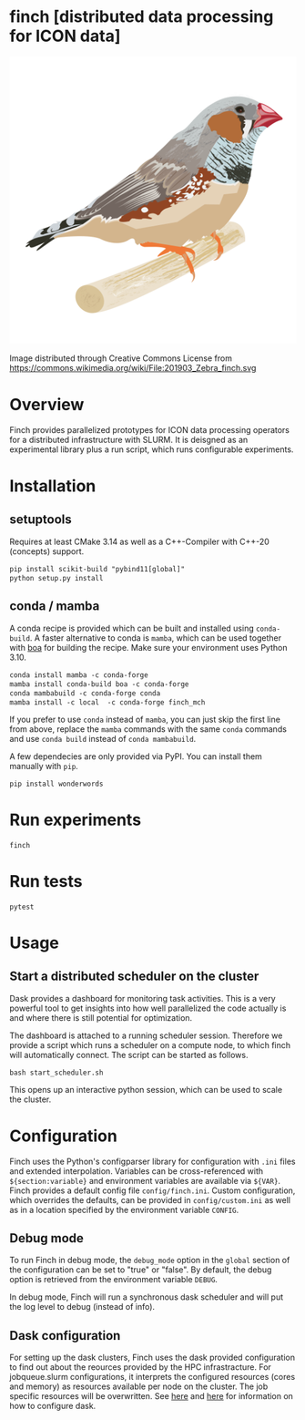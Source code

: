 # finch [distributed data processing for ICON data]

![alt text](https://github.com/MeteoSwiss-APN/finch/blob/main/images/201903_Zebra_finch_lo.png?raw=true)

Image distributed through Creative Commons License from https://commons.wikimedia.org/wiki/File:201903_Zebra_finch.svg

# Overview

Finch provides parallelized prototypes for ICON data processing operators for a distributed infrastructure with SLURM.
It is deisgned as an experimental library plus a run script, which runs configurable experiments.

# Installation

## setuptools

Requires at least CMake 3.14 as well as a C++-Compiler with C++-20 (concepts) support.

```
pip install scikit-build "pybind11[global]"
python setup.py install
```

## conda / mamba

A conda recipe is provided which can be built and installed using `conda-build`.
A faster alternative to conda is `mamba`, which can be used together with [boa](https://github.com/mamba-org/boa) for building the recipe.
Make sure your environment uses Python 3.10.

```
conda install mamba -c conda-forge
mamba install conda-build boa -c conda-forge
conda mambabuild -c conda-forge conda
mamba install -c local  -c conda-forge finch_mch
```
If you prefer to use `conda` instead of `mamba`, you can just skip the first line from above, replace the `mamba` commands with the same `conda` commands and use `conda build` instead of `conda mambabuild`.

A few dependecies are only provided via PyPI. You can install them manually with `pip`.

```
pip install wonderwords
```

# Run experiments
```
finch
```

# Run tests
```
pytest
```

# Usage

## Start a distributed scheduler on the cluster

Dask provides a dashboard for monitoring task activities.
This is a very powerful tool to get insights into how well parallelized the code actually is and where there is still potential for optimization.

The dashboard is attached to a running scheduler session.
Therefore we provide a script which runs a scheduler on a compute node, to which finch will automatically connect.
The script can be started as follows.
```
bash start_scheduler.sh
```
This opens up an interactive python session, which can be used to scale the cluster.

# Configuration

Finch uses the Python's configparser library for configuration with `.ini` files and extended interpolation.
Variables can be cross-referenced with `${section:variable}` and environment variables are available via `${VAR}`.
Finch provides a default config file `config/finch.ini`.
Custom configuration, which overrides the defaults, can be provided in `config/custom.ini` as well as in a location specified by the  environment variable `CONFIG`.

## Debug mode

To run Finch in debug mode, the `debug_mode` option in the `global` section of the configuration can be set to "true" or "false".
By default, the debug option is retrieved from the environment variable `DEBUG`.

In debug mode, Finch will run a synchronous dask scheduler and will put the log level to debug (instead of info).

## Dask configuration

For setting up the dask clusters, Finch uses the dask provided configuration to find out about the reources provided by the HPC infrastracture.
For jobqueue.slurm configurations, it interprets the configured resources (cores and memory) as resources available per node on the cluster.
The job specific resources will be overwritten.
See [here](https://docs.dask.org/en/stable/configuration.html) and [here](https://jobqueue.dask.org/en/latest/configuration-setup.html) for information on how to configure dask.
